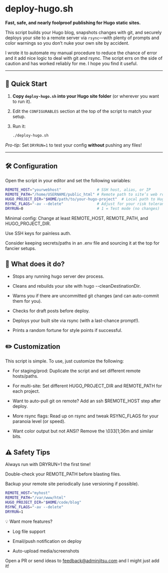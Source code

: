 # deploy-hugo.sh

**Fast, safe, and nearly foolproof publishing for Hugo static sites.**

This script builds your Hugo blog, snapshots changes with git, and securely deploys your site to a remote server via `rsync`—with plenty of prompts and color warnings so you don’t nuke your own site by accident.

I wrote it to automate my manual procedure to reduce the chance of error and it add nice logic to deal with git and rsync. The script errs on the side of caution and has worked reliably for me. I hope you find it useful. 

---

## 🚀 Quick Start

1. **Copy `deploy-hugo.sh` into your Hugo site folder** (or wherever you want to run it).
2. Edit the `CONFIGURABLES` section at the top of the script to match your setup.
3. Run it:

    ```sh
    ./deploy-hugo.sh
    ```

*Pro-tip:*
Set `DRYRUN=1` to test your config **without** pushing any files!

---

## 🛠️ Configuration

Open the script in your editor and set the following variables:

```bash
REMOTE_HOST="yourwebhost"                # SSH host, alias, or IP
REMOTE_PATH="/home/USERNAME/public_html" # Remote path to site’s web root
HUGO_PROJECT_DIR="$HOME/path/to/your-hugo-project"  # Local path to Hugo site
RSYNC_FLAGS="-av --delete"               # Adjust for your risk tolerance
DRYRUN=0                                 # 1 = Test mode (no changes)
```

Minimal config:
Change at least REMOTE_HOST, REMOTE_PATH, and HUGO_PROJECT_DIR.

Use SSH keys for painless auth.

Consider keeping secrets/paths in an .env file and sourcing it at the top for fancier setups.

## 🧩 What does it do?
- Stops any running hugo server dev process.

- Cleans and rebuilds your site with hugo --cleanDestinationDir.

- Warns you if there are uncommitted git changes (and can auto-commit them for you).

- Checks for draft posts before deploy.

- Deploys your built site via rsync (with a last-chance prompt!).

- Prints a random fortune for style points if successful. 

## ✏️ Customization

This script is simple. To use, just customize the following: 

- For staging/prod:
  Duplicate the script and set different remote hosts/paths.

- For multi-site:
  Set different HUGO_PROJECT_DIR and REMOTE_PATH for each project.

- Want to auto-pull git on remote?
  Add an ssh $REMOTE_HOST step after deploy.

- More rsync flags:
  Read up on rsync and tweak RSYNC_FLAGS for your paranoia level (or speed).

- Want color output but not ANSI?
  Remove the \033[1;36m and similar bits.


## ⚠️ Safety Tips
Always run with DRYRUN=1 the first time!

Double-check your REMOTE_PATH before blasting files.

Backup your remote site periodically (use versioning if possible).

```bash
REMOTE_HOST="myhost"
REMOTE_PATH="/var/www/html"
HUGO_PROJECT_DIR="$HOME/code/blog"
RSYNC_FLAGS="-av --delete"
DRYRUN=1
```

💡 Want more features?
- Log file support

- Email/push notification on deploy

- Auto-upload media/screenshots

Open a PR or send ideas to [feedback@adminjitsu.com](mailto:feedback@adminjitsu.com) and I might just add it!
